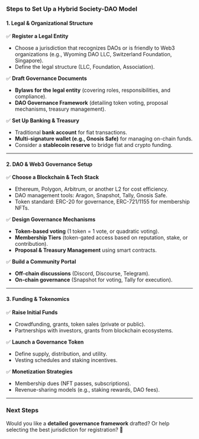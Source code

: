 ### **Steps to Set Up a Hybrid Society-DAO Model**

#### **1\. Legal & Organizational Structure**

✅ **Register a Legal Entity**

* Choose a jurisdiction that recognizes DAOs or is friendly to Web3 organizations (e.g., Wyoming DAO LLC, Switzerland Foundation, Singapore).  
* Define the legal structure (LLC, Foundation, Association).

✅ **Draft Governance Documents**

* **Bylaws for the legal entity** (covering roles, responsibilities, and compliance).  
* **DAO Governance Framework** (detailing token voting, proposal mechanisms, treasury management).

✅ **Set Up Banking & Treasury**

* Traditional **bank account** for fiat transactions.  
* **Multi-signature wallet (e.g., Gnosis Safe)** for managing on-chain funds.  
* Consider a **stablecoin reserve** to bridge fiat and crypto funding.

---

#### **2\. DAO & Web3 Governance Setup**

✅ **Choose a Blockchain & Tech Stack**

* Ethereum, Polygon, Arbitrum, or another L2 for cost efficiency.  
* DAO management tools: Aragon, Snapshot, Tally, Gnosis Safe.  
* Token standard: ERC-20 for governance, ERC-721/1155 for membership NFTs.

✅ **Design Governance Mechanisms**

* **Token-based voting** (1 token \= 1 vote, or quadratic voting).  
* **Membership Tiers** (token-gated access based on reputation, stake, or contribution).  
* **Proposal & Treasury Management** using smart contracts.

✅ **Build a Community Portal**

* **Off-chain discussions** (Discord, Discourse, Telegram).  
* **On-chain governance** (Snapshot for voting, Tally for execution).

---

#### **3\. Funding & Tokenomics**

✅ **Raise Initial Funds**

* Crowdfunding, grants, token sales (private or public).  
* Partnerships with investors, grants from blockchain ecosystems.

✅ **Launch a Governance Token**

* Define supply, distribution, and utility.  
* Vesting schedules and staking incentives.

✅ **Monetization Strategies**

* Membership dues (NFT passes, subscriptions).  
* Revenue-sharing models (e.g., staking rewards, DAO fees).

---

### **Next Steps**

Would you like a **detailed governance framework** drafted? Or help selecting the best jurisdiction for registration? 🚀

